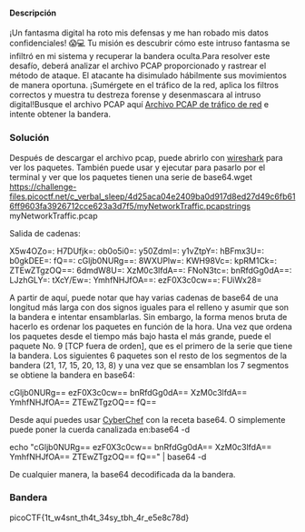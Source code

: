 #### Descripción

¡Un fantasma digital ha roto mis defensas y me han robado mis datos confidenciales! 😱💻 Tu misión es descubrir cómo este intruso fantasma se infiltró en mi sistema y recuperar la bandera oculta.Para resolver este desafío, deberá analizar el archivo PCAP proporcionado y rastrear el método de ataque. El atacante ha disimulado hábilmente sus movimientos de manera oportuna. ¡Sumérgete en el tráfico de la red, aplica los filtros correctos y muestra tu destreza forense y desenmascara al intruso digital!Busque el archivo PCAP aquí [Archivo PCAP de tráfico de red](https://challenge-files.picoctf.net/c_verbal_sleep/960abba2fdbc9be5013ef87f1df67213e9b63d4561d7a8c8c1ce7a4ce40a547e/myNetworkTraffic.pcap) e intente obtener la bandera.
### Solución
Después de descargar el archivo pcap, puede abrirlo con [wireshark](https://www.wireshark.org/) para ver los paquetes. También puede usar y ejecutar para pasarlo por el terminal y ver que los paquetes tienen una serie de base64.wget https://challenge-files.picoctf.net/c_verbal_sleep/4d25aca04e2409ba0d917d8ed27d49c6fb616ff9603fa3926712cce623a3d7f5/myNetworkTraffic.pcapstrings myNetworkTraffic.pcap

Salida de cadenas:

X5w4OZo=:
H7DUfjk=:
ob0o5i0=:
y50ZdmI=:
y1vZtpY=:
hBFmx3U=:
b0gkDEE=:
fQ==:
cGljb0NURg==:
8WXUPlw=:
KWH98Vc=:
kpRM1Ck=:
ZTEwZTgzOQ==:
6dmdW8U=:
XzM0c3lfdA==:
FNoN3tc=:
bnRfdGg0dA==:
LJzhGLY=:
tXcY/Ew=:
YmhfNHJfOA==:
ezF0X3c0cw==:
FUiWx28=


A partir de aquí, puede notar que hay varias cadenas de base64 de una longitud más larga con dos signos iguales para el relleno y asumir que son la bandera e intentar ensamblarlas. Sin embargo, la forma menos bruta de hacerlo es ordenar los paquetes en función de la hora. Una vez que ordena los paquetes desde el tiempo más bajo hasta el más grande, puede el paquete No. 9 [TCP fuera de orden], que es el primero de la serie que tiene la bandera. Los siguientes 6 paquetes son el resto de los segmentos de la bandera (21, 17, 15, 20, 13, 8) y una vez que se ensamblan los 7 segmentos se obtiene la bandera en base64:


cGljb0NURg==
ezF0X3c0cw==
bnRfdGg0dA==
XzM0c3lfdA==
YmhfNHJfOA==
ZTEwZTgzOQ==
fQ==


Desde aquí puedes usar [CyberChef](https://gchq.github.io/CyberChef/#recipe=From_Base64\('A-Za-z0-9%2B/%3D',true,false\)&ieol=CRLF&oeol=FF) con la receta base64. O simplemente puede poner la cuerda canalizada en:base64 -d


echo "cGljb0NURg==
ezF0X3c0cw==
bnRfdGg0dA==
XzM0c3lfdA==
YmhfNHJfOA==
ZTEwZTgzOQ==
fQ==" | base64 -d


De cualquier manera, la base64 decodificada da la bandera.

### Bandera
picoCTF{1t_w4snt_th4t_34sy_tbh_4r_e5e8c78d}
